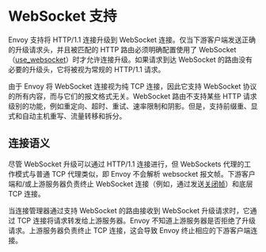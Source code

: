 # WebSocket 支持

Envoy 支持将 HTTP/1.1 连接升级到 WebSocket 连接。仅当下游客户端发送正确的升级请求头，并且被匹配的 HTTP 路由必须明确配置使用了 WebSocket （[use_websocket](https://www.envoyproxy.io/docs/envoy/latest/api-v1/route_config/route#config-http-conn-man-route-table-route-use-websocket)）时才允许连接升级。如果请求到达 WebSocket 的路由没有必要的升级头，它将被视为常规的 HTTP/1.1 请求。

由于 Envoy 将 WebSocket 连接视为纯 TCP 连接，因此它支持 WebSocket 协议的所有内容，而与它们的报文格式无关。WebSocket 路由不支持某些 HTTP 请求级别的功能，例如重定向、超时、重试、速率限制和阴影。但是，支持前缀重、显式和自动主机重写、流量转移和拆分。

## 连接语义

尽管 WebSocket 升级可以通过 HTTP/1.1 连接进行，但 WebSockets 代理的工作模式与普通 TCP 代理类似，即 Envoy 不会解析 websocket 报文帧。下游客户端和/或上游服务器负责终止 WebSocket 连接（例如，通过发送[关闭帧](https://tools.ietf.org/html/rfc6455#section-5.5.1)）和底层 TCP 连接。

当连接管理器通过支持 WebSocket 的路由接收到 WebSocket 升级请求时，它通过 TCP 连接将请求转发给上游服务器。Envoy 不知道上游服务器是否拒绝了升级请求。上游服务器负责终止 TCP 连接，这会导致 Envoy 终止相应的下游客户端连接。